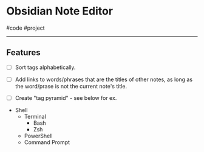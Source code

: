 # Obsidian Note Editor
#code #project 

---

## Features

- [ ] Sort tags alphabetically.

- [ ] Add links to words/phrases that are the titles of other notes, as long as the word/prase is not the current note's title.

- [ ] Create "tag pyramid" - see below for ex.


- Shell
	- Terminal
		- Bash
		- Zsh
	- PowerShell
	- Command Prompt